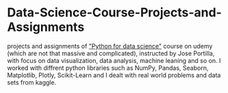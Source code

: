 # Data-Science-Course-Projects-and-Assignments 

projects and assignments of ["Python for data science"](https://www.udemy.com/course/python-for-data-science-and-machine-learning-bootcamp/) course on udemy (which are not that massive and complicated), instructed by Jose Portilla, with focus on data visualization, data analysis, machine leaning and so on. 
I worked with diffrent python libraries such as NumPy, Pandas, Seaborn, Matplotlib, Plotly, Scikit-Learn and I dealt with real world problems and data sets from kaggle.
